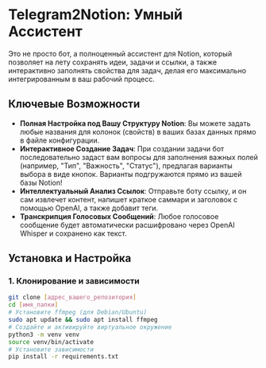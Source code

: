 # Telegram2Notion: Умный Ассистент

Это не просто бот, а полноценный ассистент для Notion, который позволяет на лету сохранять идеи, задачи и ссылки, а также интерактивно заполнять свойства для задач, делая его максимально интегрированным в ваш рабочий процесс.

## Ключевые Возможности

-   **Полная Настройка под Вашу Структуру Notion**: Вы можете задать любые названия для колонок (свойств) в ваших базах данных прямо в файле конфигурации.
-   **Интерактивное Создание Задач**: При создании задачи бот последовательно задаст вам вопросы для заполнения важных полей (например, "Тип", "Важность", "Статус"), предлагая варианты выбора в виде кнопок. Варианты подгружаются прямо из вашей базы Notion!
-   **Интеллектуальный Анализ Ссылок**: Отправьте боту ссылку, и он сам извлечет контент, напишет краткое саммари и заголовок с помощью OpenAI, а также добавит теги.
-   **Транскрипция Голосовых Сообщений**: Любое голосовое сообщение будет автоматически расшифровано через OpenAI Whisper и сохранено как текст.

## Установка и Настройка

### 1. Клонирование и зависимости
```bash
git clone [адрес_вашего_репозитория]
cd [имя_папки]
# Установите ffmpeg (для Debian/Ubuntu)
sudo apt update && sudo apt install ffmpeg
# Создайте и активируйте виртуальное окружение
python3 -m venv venv
source venv/bin/activate
# Установите зависимости
pip install -r requirements.txt
```


